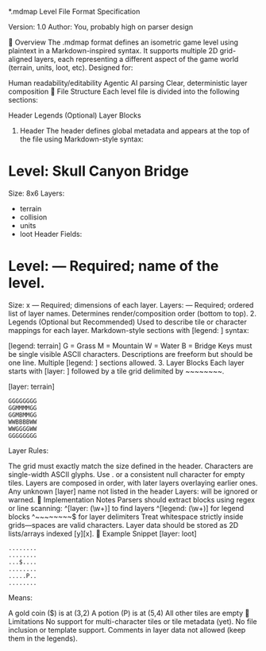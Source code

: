 *.mdmap Level File Format Specification

Version: 1.0
Author: You, probably high on parser design

📄 Overview
The .mdmap format defines an isometric game level using plaintext in a Markdown-inspired syntax. It supports multiple 2D grid-aligned layers, each representing a different aspect of the game world (terrain, units, loot, etc). Designed for:

Human readability/editability
Agentic AI parsing
Clear, deterministic layer composition
🧱 File Structure
Each level file is divided into the following sections:

Header
Legends (Optional)
Layer Blocks
1. Header
The header defines global metadata and appears at the top of the file using Markdown-style syntax:

# Level: Skull Canyon Bridge
Size: 8x6
Layers:
  - terrain
  - collision
  - units
  - loot
Header Fields:

# Level: <Name> — Required; name of the level.
Size: <width>x<height> — Required; dimensions of each layer.
Layers: — Required; ordered list of layer names. Determines render/composition order (bottom to top).
2. Legends (Optional but Recommended)
Used to describe tile or character mappings for each layer. Markdown-style sections with [legend: <layer>] syntax:

[legend: terrain]
G = Grass
M = Mountain
W = Water
B = Bridge
Keys must be single visible ASCII characters.
Descriptions are freeform but should be one line.
Multiple [legend: <layer>] sections allowed.
3. Layer Blocks
Each layer starts with [layer: <name>] followed by a tile grid delimited by ~~~~~~~~.

[layer: terrain]
~~~~~~~~
GGGGGGGG
GGMMMMGG
GGMBMMGG
WWBBBBWW
WWGGGGWW
GGGGGGGG
~~~~~~~~
Layer Rules:

The grid must exactly match the size defined in the header.
Characters are single-width ASCII glyphs.
Use . or a consistent null character for empty tiles.
Layers are composed in order, with later layers overlaying earlier ones.
Any unknown [layer] name not listed in the header Layers: will be ignored or warned.
🧠 Implementation Notes
Parsers should extract blocks using regex or line scanning:
^\[layer: (\w+)\] to find layers
^\[legend: (\w+)\] for legend blocks
^~~~~~~~~$ for layer delimiters
Treat whitespace strictly inside grids—spaces are valid characters.
Layer data should be stored as 2D lists/arrays indexed [y][x].
🧪 Example Snippet
[layer: loot]
~~~~~~~~
........
........
...$....
........
.....P..
........
~~~~~~~~
Means:

A gold coin ($) is at (3,2)
A potion (P) is at (5,4)
All other tiles are empty
🚫 Limitations
No support for multi-character tiles or tile metadata (yet).
No file inclusion or template support.
Comments in layer data not allowed (keep them in the legends).